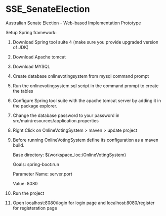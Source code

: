 # SSE_SenateElection
Australian Senate Election - Web-based Implementation Prototype

Setup Spring framework:

1. Download Spring tool suite 4 (make sure you provide upgraded version of JDK)
2. Download Apache tomcat
3. Download MYSQL
4. Create database onlinevotingsystem from mysql command prompt
5. Run the onlinevotingsystem.sql script in the command prompt to create the tables
6. Configure Spring tool suite with the apache tomcat server by adding it in the package explorer.
7. Change the database password to your password in src/main/resources/application.properties
8. Right Click on OnlineVotingSystem > maven > update project
9. Before running OnlineVotingSystem define its configuration as a maven build.

	Base directory: ${workspace_loc:/OnlineVotingSystem} 
	
	Goals: spring-boot:run 
	
	Parameter Name: server.port
	
	Value: 8080
10. Run the project
11. Open localhost:8080/login for login page and localhost:8080/register for registeration page
